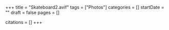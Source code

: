 +++
title = "Skateboard2.avif"
tags = ["Photos"]
categories = []
startDate = ""
draft = false
pages = []

citations = []
+++
